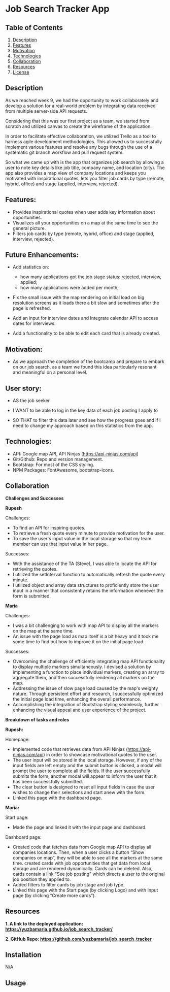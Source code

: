 # Job Search Tracker App 

## Table of Contents
1. [Description](#description)
2. [Features](#features)
3. [Motivation](#motivation)
4. [Technologies](#technologies)
5. [Collaboration](#collaboration )
5. [Resources](#resources)
7. [License](#license)

## Description

As we reached week 9, we had the opportunity to work collaborately and develop a solution for a real-world problem by integrating data received from multiple server-side API requests.

Considering that this was our first project as a team, we started from scratch and utilized canvas to create the wireframe of the application.

In order to facilitate effective collaboration, we utilized Trello as a tool to harness agile development methodologies. This allowed us to successfully implement various features and resolve any bugs through the use of a systematic git branch workflow and pull request system.

So what we came up with is the app that organizes job search by allowing a user to note key details like job title, company name, and location (city). 
The app also provides a map view of company locations and keeps you motivated with inspirational quotes, lets you filter job cards by type (remote, hybrid, office) and stage (applied, interview, rejected).

## Features:
- Provides inspirational quotes when user adds key information about opportunities.
- Visualizes all your opportunities on a map at the same time to see the general picture.
- Filters job cards by type (remote, hybrid, office) and stage (applied, interview, rejected).

## Future Enhancements:

- Add statistics on:
  - how many applications got the job stage status: rejected, interview, applied; 
  - how many applications were added per month; 
  
- Fix the small issue with the map rendering on initial load on big resolution screens as it loads there a bit slow and sometimes after the page is refreshed.
  
- Add an input for interview dates and Integrate calendar API to access dates for interviews.

- Add a functionality to be able to edit each card that is already created. 


## Motivation:
- As we approach the completion of the bootcamp and prepare to embark on our job search, as a team we found this idea particularly resonant and meaningful on a personal level.

## User story:
- AS the job seeker 

- I WANT to be able to log in the key data of each job posting I apply to 

- SO THAT to filter this data later and see how the progress goes and if I need to change my approach based on this statistics from the app.

## Technologies:

- API: Google map API, API Ninjas (https://api-ninjas.com/api) 
- Git/Github: Repo and version management.
- Bootstrap: For most of the CSS styling.
- NPM Packages: FontAwesome, bootstrap-icons.

## Collaboration 

**Challenges and Successes**

**Rupesh**

Challenges:
- To find an API for inspiring quotes.
- To retrieve a fresh quote every minute to provide motivation for the user.
- To save the user's input value in the local storage so that my team member can use that input value in her page.

Successes:
- With the assistance of the TA (Steve), I was able to locate the API for retrieving the quotes.
- I utilized the setInterval function to automatically refresh the quote every minute.
- I utilized object and array data structures to proficiently store the user input in a manner that consistently retains the information whenever the form is submitted.

**Maria**

Challenges:
- I was a bit challenging to work with map API to display all the markers on the map at the same time. 
- An issue with the page load as map itself is a bit heavy and it took me some time to find out how to improve it on the initial page load.

Successes:
- Overcoming the challenge of efficiently integrating map API functionality to display multiple markers simultaneously. I devised a solution by implementing a function to place individual markers, creating an array to aggregate them, and then successfully rendering all markers on the map.
- Addressing the issue of slow page load caused by the map's weighty nature. Through persistent effort and research, I successfully optimized the initial page load time, enhancing the overall performance.
- Accomplishing the integration of Bootstrap styling seamlessly, further enhancing the visual appeal and user experience of the project.

**Breakdown of tasks and roles**

**Rupesh:** 

Homepage:
- Implemented code that retrieves data from API Ninjas (https://api-ninjas.com/api) in order to showcase motivational quotes to the user.
- The user input will be stored in the local storage. However, if any of the input fields are left empty and the submit button is clicked, a modal will prompt the user to complete all the fields. If the user successfully submits the form, another modal will appear to inform the user that it has been successfully submitted.
- The clear button is designed to reset all input fields in case the user wishes to change their selections and start anew with the form.
- Linked this page with the dashboard page.

**Maria:**

Start page: 
- Made the page and linked it with the input page and dashboard.

Dashboard page: 
- Created code that fetches data from Google map API to display all companies locations. Then, when a user clicks a button “Show companies on map”, they will be able to see all the markers at the same time. 
created cards with job opportunities that get data from local storage and are rendered dynamically. Cards can be deleted. Also, cards contain a link “See job posting” which directs a user to the original job position they applied to.
- Added filters to filter cards by job stage and job type. 
- Linked this page with the Start page (by clicking Logo) and with Input page (by clicking “Create more cards”).



## Resources

**1. A link to the deployed application: https://yuzbamaria.github.io/job_search_tracker/**

**2. GitHub Repo: https://github.com/yuzbamaria/job_search_tracker**


## Installation
N/A

## Usage
